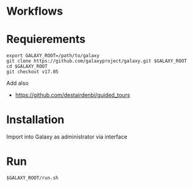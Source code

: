Workflows
=========
# Requierements
```
export GALAXY_ROOT=/path/to/galaxy
git clone https://github.com/galaxyproject/galaxy.git $GALAXY_ROOT
cd $GALAXY_ROOT
git checkout v17.05
```
Add also
 * https://github.com/destairdenbi/guided_tours

# Installation
Import into Galaxy as administrator via interface
    
# Run
```
$GALAXY_ROOT/run.sh
```
